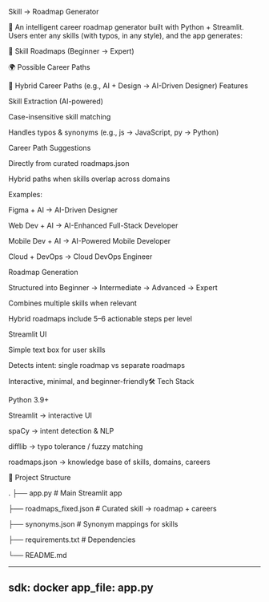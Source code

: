 Skill → Roadmap Generator

🚀 An intelligent career roadmap generator built with Python + Streamlit.
Users enter any skills (with typos, in any style), and the app generates:

📘 Skill Roadmaps (Beginner → Expert)

🌍 Possible Career Paths

🤝 Hybrid Career Paths (e.g., AI + Design → AI-Driven Designer)
Features

Skill Extraction (AI-powered)

Case-insensitive skill matching

Handles typos & synonyms (e.g., js → JavaScript, py → Python)

Career Path Suggestions

Directly from curated roadmaps.json

Hybrid paths when skills overlap across domains

Examples:

Figma + AI → AI-Driven Designer

Web Dev + AI → AI-Enhanced Full-Stack Developer

Mobile Dev + AI → AI-Powered Mobile Developer

Cloud + DevOps → Cloud DevOps Engineer

Roadmap Generation

Structured into Beginner → Intermediate → Advanced → Expert

Combines multiple skills when relevant

Hybrid roadmaps include 5–6 actionable steps per level

Streamlit UI

Simple text box for user skills

Detects intent: single roadmap vs separate roadmaps

Interactive, minimal, and beginner-friendly🛠️ Tech Stack

Python 3.9+

Streamlit
 → interactive UI

spaCy
 → intent detection & NLP

difflib → typo tolerance / fuzzy matching

roadmaps.json → knowledge base of skills, domains, careers

📂 Project Structure

.
├── app.py                # Main Streamlit app

├── roadmaps_fixed.json   # Curated skill → roadmap + careers

├── synonyms.json         # Synonym mappings for skills

├── requirements.txt      # Dependencies

└── README.md    

---
sdk: docker
app_file: app.py
---

